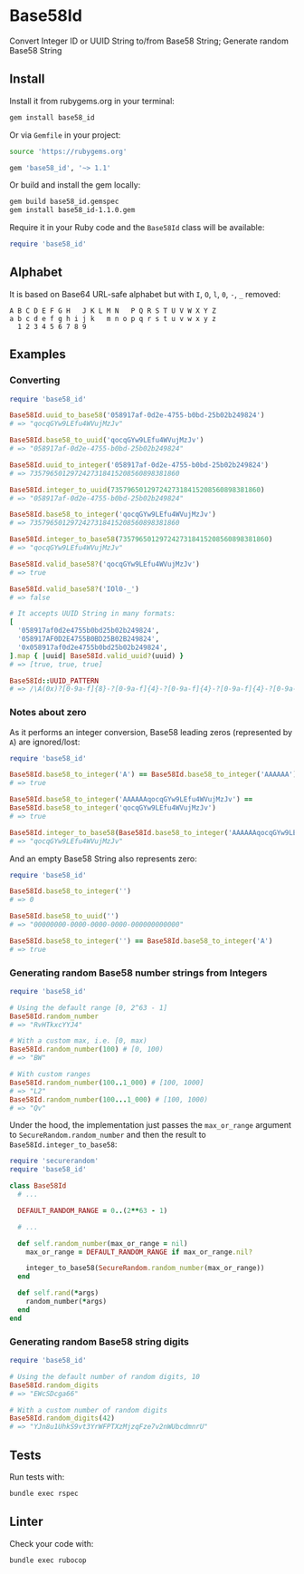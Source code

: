 # Base58Id

Convert Integer ID or UUID String to/from Base58 String; Generate random Base58 String

## Install

Install it from rubygems.org in your terminal:

```sh
gem install base58_id
```

Or via `Gemfile` in your project:

```sh
source 'https://rubygems.org'

gem 'base58_id', '~> 1.1'
```

Or build and install the gem locally:

```sh
gem build base58_id.gemspec
gem install base58_id-1.1.0.gem
```

Require it in your Ruby code and the `Base58Id` class will be available:

```rb
require 'base58_id'
```

## Alphabet

It is based on Base64 URL-safe alphabet but with `I`, `O`, `l`, `0`, `-`, `_` removed:

```
A B C D E F G H   J K L M N   P Q R S T U V W X Y Z
a b c d e f g h i j k   m n o p q r s t u v w x y z
  1 2 3 4 5 6 7 8 9
```

## Examples

### Converting

```rb
require 'base58_id'

Base58Id.uuid_to_base58('058917af-0d2e-4755-b0bd-25b02b249824')
# => "qocqGYw9LEfu4WVujMzJv"

Base58Id.base58_to_uuid('qocqGYw9LEfu4WVujMzJv')
# => "058917af-0d2e-4755-b0bd-25b02b249824"

Base58Id.uuid_to_integer('058917af-0d2e-4755-b0bd-25b02b249824')
# => 7357965012972427318415208560898381860

Base58Id.integer_to_uuid(7357965012972427318415208560898381860)
# => "058917af-0d2e-4755-b0bd-25b02b249824"

Base58Id.base58_to_integer('qocqGYw9LEfu4WVujMzJv')
# => 7357965012972427318415208560898381860

Base58Id.integer_to_base58(7357965012972427318415208560898381860)
# => "qocqGYw9LEfu4WVujMzJv"

Base58Id.valid_base58?('qocqGYw9LEfu4WVujMzJv')
# => true

Base58Id.valid_base58?('IOl0-_')
# => false

# It accepts UUID String in many formats:
[
  '058917af0d2e4755b0bd25b02b249824',
  '058917AF0D2E4755B0BD25B02B249824',
  '0x058917af0d2e4755b0bd25b02b249824',
].map { |uuid| Base58Id.valid_uuid?(uuid) }
# => [true, true, true]

Base58Id::UUID_PATTERN
# => /\A(0x)?[0-9a-f]{8}-?[0-9a-f]{4}-?[0-9a-f]{4}-?[0-9a-f]{4}-?[0-9a-f]{12}\z/i
```

### Notes about zero

As it performs an integer conversion, Base58 leading zeros (represented by `A`)
are ignored/lost:

```rb
require 'base58_id'

Base58Id.base58_to_integer('A') == Base58Id.base58_to_integer('AAAAAA')
# => true

Base58Id.base58_to_integer('AAAAAAqocqGYw9LEfu4WVujMzJv') ==
Base58Id.base58_to_integer('qocqGYw9LEfu4WVujMzJv')
# => true

Base58Id.integer_to_base58(Base58Id.base58_to_integer('AAAAAAqocqGYw9LEfu4WVujMzJv'))
# => "qocqGYw9LEfu4WVujMzJv"
```

And an empty Base58 String also represents zero:

```rb
require 'base58_id'

Base58Id.base58_to_integer('')
# => 0

Base58Id.base58_to_uuid('')
# => "00000000-0000-0000-0000-000000000000"

Base58Id.base58_to_integer('') == Base58Id.base58_to_integer('A')
# => true
```

### Generating random Base58 number strings from Integers

```rb
require 'base58_id'

# Using the default range [0, 2^63 - 1]
Base58Id.random_number
# => "RvHTkxcYYJ4"

# With a custom max, i.e. [0, max)
Base58Id.random_number(100) # [0, 100)
# => "BW"

# With custom ranges
Base58Id.random_number(100..1_000) # [100, 1000]
# => "L2"
Base58Id.random_number(100...1_000) # [100, 1000)
# => "Qv"
```

Under the hood, the implementation just passes the `max_or_range` argument to
`SecureRandom.random_number` and then the result to `Base58Id.integer_to_base58`:

```rb
require 'securerandom'
require 'base58_id'

class Base58Id
  # ...

  DEFAULT_RANDOM_RANGE = 0..(2**63 - 1)

  # ...

  def self.random_number(max_or_range = nil)
    max_or_range = DEFAULT_RANDOM_RANGE if max_or_range.nil?

    integer_to_base58(SecureRandom.random_number(max_or_range))
  end

  def self.rand(*args)
    random_number(*args)
  end
end
```

### Generating random Base58 string digits

```rb
require 'base58_id'

# Using the default number of random digits, 10
Base58Id.random_digits
# => "EWcSDcga66"

# With a custom number of random digits
Base58Id.random_digits(42)
# => "YJn8u1UhkS9vt3YrWFPTXzMjzqFze7v2nWUbcdmnrU"
```

## Tests

Run tests with:

```sh
bundle exec rspec
```

## Linter

Check your code with:

```sh
bundle exec rubocop
```
